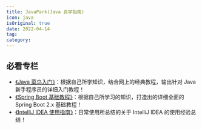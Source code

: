 ```yaml
---
title: JavaPark(Java 自学指南)
icon: java
isOriginal: true
date: 2022-04-14
tag: 
category: 
---
```


## 必看专栏

-   [《Java 菜鸟入门》](./java/java-se/intro-to-java)：根据自己所学知识，结合网上的经典教程，输出针对 Java 新手程序员的详细入门教程！
-   [《Spring Boot 基础教程》](./java/spring-boot/introduction)：根据自己所学习的知识，打造出的详细全面的 Spring Boot 2.x 基础教程！
-   [《IntelliJ IDEA 使用指南》](./dev-tools/idea/idea-guide.md)：日常使用所总结的关于 IntelliJ IDEA 的使用经验总结！